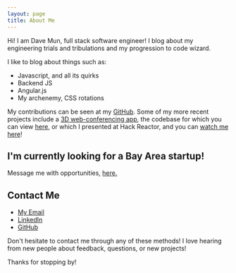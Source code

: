 ```yaml
---
layout: page
title: About Me
---
```


<p class="message">
  Hi! I am Dave Mun, full stack software engineer! I blog
about my engineering trials and tribulations and my progression to code wizard.
</p>

I like to blog about things such as:

* Javascript, and all its quirks
* Backend JS
* Angular.js
* My archenemy, CSS rotations

My contributions can be seen at my [GitHub](http://github.com/davemun). Some of my more recent projects include a [3D web-conferencing app](http://realfaces.org), the codebase for which you can view [here](http://github.com/realTalkTeam/realTalk), or which I presented at Hack Reactor, and you can [watch me here](https://www.youtube.com/watch?v=z5C1OVLiDBE)!

## I'm currently looking for a Bay Area startup!
Message me with opportunities, [here.](mailto:mun.dave+hiring@gmail.com)

## Contact Me

* [My Email](mailto:mun.dave+blog@gmail.com)
* [LinkedIn](http://linkedin.com/in/davemun)
* [GitHub](http://github.com/davemun)

Don't hesitate to contact me through any of these methods! I love hearing from new people about feedback, questions, or new projects!

Thanks for stopping by!
